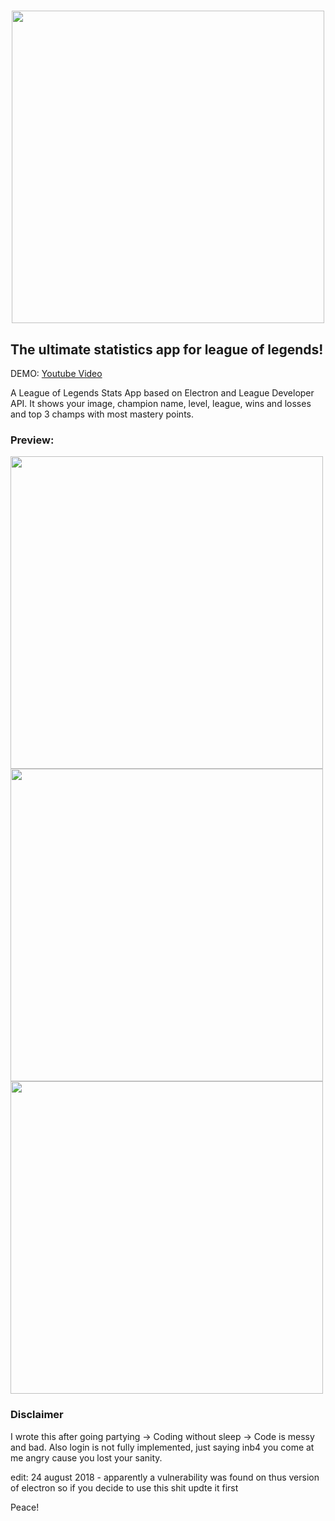 <h1 align="center">
  <img src="https://i.imgur.com/goBt8z7.png" width="500">
</h1>

<h2>The ultimate statistics app for league of legends!</h2>

DEMO: <a href="https://youtu.be/lrw8r1CESW8?t=28s">Youtube Video</a>

A League of Legends Stats App based on Electron and League Developer API.
It shows your image, champion name, level, league, wins and losses and top 3 champs with most mastery points.

<h3>Preview: </h3>
<img src="https://i.imgur.com/oz8VHVJ.png" width="500">
<img src="https://i.imgur.com/srxNJAb.png" width="500">
<img src="https://i.imgur.com/IIcNZdP.jpg" width="500">

<h3> Disclaimer </h3>
I wrote this after going partying -> Coding without sleep -> Code is messy and bad.
Also login is not fully implemented, just saying inb4 you come at me angry cause you lost your sanity.

edit: 24 august 2018 - apparently a vulnerability was found on thus version of electron so if you decide to use this shit updte it first

Peace!
